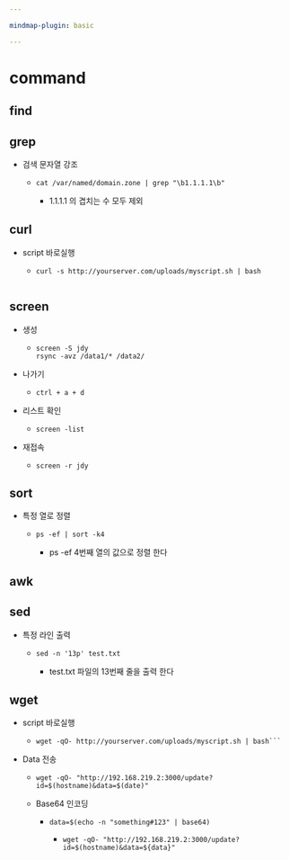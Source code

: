 ```yaml
---

mindmap-plugin: basic

---
```


# command

## find

## grep
- 검색 문자열 강조

	-
	  ```
	  cat /var/named/domain.zone | grep "\b1.1.1.1\b"
	  ```

		- 1.1.1.1 의 겹치는 수 모두 제외

## curl
- script 바로실행

	-
	  ```
	  curl -s http://yourserver.com/uploads/myscript.sh | bash
	  
	  
	  ```


## screen
- 생성

	-
	  ```
	  screen -S jdy
	  rsync -avz /data1/* /data2/
	  ```

- 나가기

	-
	  ```
	  ctrl + a + d
	  ```

- 리스트 확인

	-
	  ```
	  screen -list
	  ```

- 재접속

	-
	  ```
	  screen -r jdy
	  ```


## sort
- 특정 열로 정렬

	-
	  ```
	  ps -ef | sort -k4
	  ```

		- ps -ef 4번째 열의 값으로 정렬 한다

## awk

## sed
- 특정 라인 출력

	-
	  ```
	  sed -n '13p' test.txt
	  ```

		- test.txt 파일의 13번째 줄을 출력 한다

## wget
- script 바로실행

	-
	  ```
	  wget -qO- http://yourserver.com/uploads/myscript.sh | bash```
	  
	  ```

- Data 전송

	-
	  ```
	  wget -qO- "http://192.168.219.2:3000/update?id=$(hostname)&data=$(date)"
	  ```

	- Base64 인코딩

		-
		  ```
		  data=$(echo -n "something#123" | base64)
		  ```


			-
			  ```
			  wget -qO- "http://192.168.219.2:3000/update?id=$(hostname)&data=${data}"
			  ```